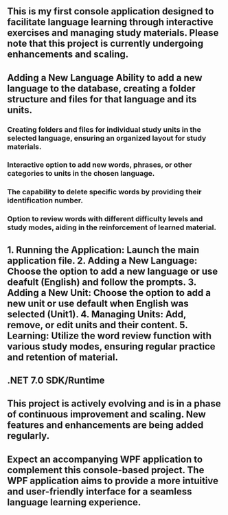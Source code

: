 
<h1 align="center" LanguageApp />

<h2 Language Learning Console Application />
This is my first console application designed to facilitate language learning through interactive exercises and managing study materials. Please note that this project is currently undergoing enhancements and scaling.

<h2 Features />
Adding a New Language
Ability to add a new language to the database, creating a folder structure and files for that language and its units.

<h3 dding Units />
Creating folders and files for individual study units in the selected language, ensuring an organized layout for study materials.

<h3 Adding Words,Phrases,Categories />
Interactive option to add new words, phrases, or other categories to units in the chosen language.

<h3 Deleting Words />
The capability to delete specific words by providing their identification number.

<h3 Word Review />
Option to review words with different difficulty levels and study modes, aiding in the reinforcement of learned material.

 <h2 Instructions/>
1. Running the Application: Launch the main application file.
2. Adding a New Language: Choose the option to add a new language or use deafult (English) and follow the prompts.
3. Adding a New Unit: Choose the option to add a new unit or use default when English was selected (Unit1).
4. Managing Units: Add, remove, or edit units and their content.
5. Learning: Utilize the word review function with various study modes, ensuring regular practice and retention of material.

<h2 System Requirements/>
.NET 7.0 SDK/Runtime

<h2 Project Status />
This project is actively evolving and is in a phase of continuous improvement and scaling. New features and enhancements are being added regularly.

<h2 Future Development - WPF Application />
Expect an accompanying WPF application to complement this console-based project. The WPF application aims to provide a more intuitive and user-friendly interface for a seamless language learning experience.
